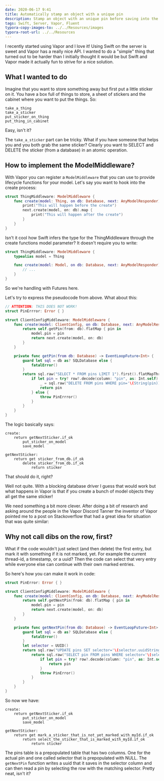 ```yaml
---
date: 2020-06-17 9:41
title: Automatically stamp an object with a unique pin
description: Stamp an object with an unique pin before saving into the database
tags: Swift, Server, Vapor, Fluent
typora-copy-images-to: ../../Resources/images
typora-root-url: ../../Resources
---
```


I recently started using Vapor and I love it! Using Swift on the server is sweet and Vapor has a really nice API. I wanted to do a "simple" thing that turned out to be harder than I initially thought it would be but Swift and Vapor made it actually fun to strive for a nice solution.

## What I wanted to do

Imagine that you want to store something away but first put a little sticker on it. You have a box full of things to store, a sheet of stickers and the cabinet where you want to put the things. So:

```Pseu
take_a_thing
take_a_sticker
put_sticker_on_thing
put_thing_in_cabinet
```

Easy, isn't it?

The `take_a_sticker` part can be tricky. What if you have someone that helps you and you both grab the same sticker? Clearly you want to SELECT and DELETE the sticker (from a database) in an atomic operation.

## How to implement the ModelMiddleware?

With Vapor you can register a `ModelMiddleware` that you can use to provide lifecycle functions for your model. Let's say you want to hook into the create process:

```Swift
struct ThingMiddleware: ModelMiddleware {
    func create(model: Thing, on db: Database, next: AnyModelResponder) -> EventLoopFuture<Void> {
        print("This will happen before the create")
        next.create(model, on: db).map {
            print("This will happen after the create")
        }
    }
}
```

Isn't it cool how Swift infers the type for the ThingMiddleware through the create functions model parameter? It doesn't require you to write:

```Swift
struct ThingMiddleware: ModelMiddleware {
    typealias model = Thing

    func create(model: Model, on db: Database, next: AnyModelResponder) -> EventLoopFuture<Void> {
        // ...
    }
}
```

So we're handling with Futures here.

Let's try to express the pseudocode from above. What about this:

```swift
// ATTENTION: THIS DOES NOT WORK!
struct PinErrror: Error { }

struct ClientConfigMiddleware: ModelMiddleware {
    func create(model: ClientConfig, on db: Database, next: AnyModelResponder) -> EventLoopFuture<Void> {
        return self.getPin(from: db).flatMap { pin in
            model.pin = pin
            return next.create(model, on: db)
        }
    }

    private func getPin(from db: Database) -> EventLoopFuture<Int> {
        guard let sql = db as? SQLDatabase else {
            fatalError()
        }
        return sql.raw("SELECT * FROM pins LIMIT 1").first().flatMapThrowing { row in
            if let pin = try? row?.decode(column: "pin", as: Int.self) {
                _ = sql.raw("DELETE FROM pins WHERE pin='\(String(pin))'").run()
                return pin
            } else {
                throw PinErrror()
            }
        }
    }
}
```


The logic basically says:


```pseudocode
create:
	return getNextSticker.if_ok
		put_sticker_on_model
		save_model

getNextSticker:
	return get sticker_from_db.if_ok
		delete_sticker_from_db.if_ok
			return sticker
```

That should do it, right?

Well not quite. With a blocking database driver I guess that would work but what happens in Vapor is that if you create a bunch of model objects they all get the same sticker!

We need something a bit more clever. After doing a bit of research and asking around the people in the Vapor Discord Tanner the inventor of Vapor pointed me to a post on Stackoverflow that had a great idea for situation that was quite similar:

## Why not call dibs on the row, first?

What if the code wouldn't just select (and then delete) the first entry, but mark it with something if it is not marked, yet. For example the current thread-id, a timestamp, or a uuid? Then the code can select that very entry while everyone else can continue with their own marked entries.

So here's how you can make it work in code:

```Swift
struct PinError: Error { }

struct ClientConfigMiddleware: ModelMiddleware {
    func create(model: ClientConfig, on db: Database, next: AnyModelResponder) -> EventLoopFuture<Void> {
        return self.getNextPin(from: db).flatMap { pin in
            model.pin = pin
            return next.create(model, on: db)
        }
    }

    private func getNextPin(from db: Database) -> EventLoopFuture<Int> {
        guard let sql = db as? SQLDatabase else {
            fatalError()
        }
        let selector = UUID()
        return sql.raw("UPDATE pins SET selector='\(selector.uuidString)' WHERE pin = (SELECT pin FROM pins WHERE selector IS NULL LIMIT 1)").run().flatMap {
            return sql.raw("SELECT pin FROM pins WHERE selector='\(selector.uuidString)'").first().flatMapThrowing { row in
                if let pin = try? row?.decode(column: "pin", as: Int.self) {
                    return pin
                }
                throw PinError()
            }
        }
    }
}
```

So now we have:

```pseudocode
create:
	return getNextSticker.if_ok
		put_sticker_on_model
		save_model

getNextSticker:
	return get mark_a_sticker_that_is_not_yet_marked_with_myId.if_ok
		return select_the_sticker_that_is_marked_with_myId.if_ok
			return sticker
```

The pins table is a prepopulated table that has two columns. One for the actual pin and one called selector that is prepopulated with NULL. The `getNextPin` function writes a uuid that it saves in the selector column and can then read a pin by selecting the row with the matching selector. Pretty neat, isn't it?